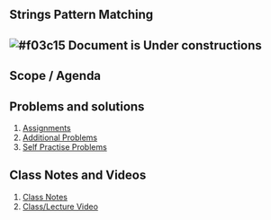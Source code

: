
## Strings Pattern Matching

## ![#f03c15](https://placehold.co/15x15/f03c15/f03c15.png) Document is Under constructions

## Scope / Agenda
  

## Problems and solutions

1. [Assignments]()
2. [Additional Problems]()
3. [Self Practise Problems]()

## Class Notes and Videos

1. [Class Notes](../../class_Notes/DSA%204.2/Strings%20Pattern%20Matching.pdf)
2. [Class/Lecture Video](https://youtu.be/zmVCXTIgFJE)